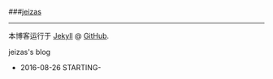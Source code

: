 ###[jeizas](http://www.github.com/jeizas)

---

本博客运行于 [Jekyll](http://jekyllrb.com) @ [GitHub](http://github.com/jeizas).

jeizas's blog

- 2016-08-26 STARTING-
